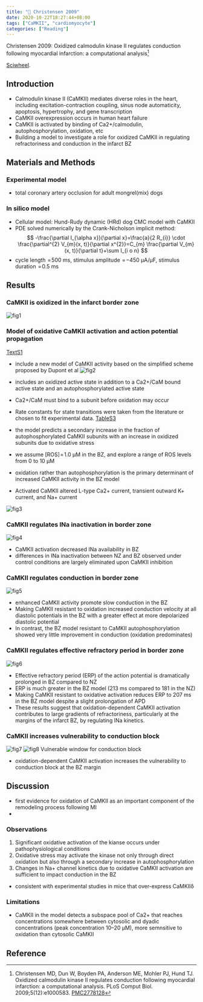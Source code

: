 ```yaml
---
title: "📝 Christensen 2009"
date: 2020-10-22T18:27:44+08:00
tags: ["CaMKII", "cardiomyocyte"]
categories: ["Reading"]
---
```


Christensen 2009: Oxidized calmodulin kinase II regulates conduction following myocardial infarction: a computational analysis[^Christensen2009]

[Sciwheel](https://sciwheel.com/work/#/items/1275580).

<!--more-->

## Introduction

* Calmodulin kinase II (CaMKII) mediates diverse roles in the heart, including excitation-contraction coupling, sinus node automaticity, apoptosis, hypertrophy, and gene transcription
* CaMKII overexpression occurs in human heart failure
* CaMKII is activated by binding of Ca2+/calmodulin, autophosphorylation, oxidation, etc
* Building a model to investigate a role for oxidized CaMKII in regulating refractoriness and conduction in the infarct BZ

## Materials and Methods
### Experimental model
* total coronary artery occlusion for adult mongrel(mix) dogs
### In silico model
* Cellular model: Hund-Rudy dynamic (HRd) dog CMC model with CaMKII
* PDE solved numerically by the Crank-Nicholson implicit method:
$$
-\frac{\partial I_{\alpha x}}{\partial x}=\frac{a}{2 R_{i}} \cdot \frac{\partial^{2} V_{m}(x, t)}{\partial x^{2}}=C_{m} \frac{\partial V_{m}(x, t)}{\partial t}+\sum I_{i o n}
$$
* cycle length  = 500 ms, stimulus amplitude  = −450 µA/µF, stimulus duration  = 0.5 ms
## Results

### CaMKII is oxidized in the infarct border zone
![fig1](https://journals.plos.org/ploscompbiol/article/figure/image?download&size=large&id=info:doi/10.1371/journal.pcbi.1000583.g001)

### Model of oxidative CaMKII activation and action potential propagation
[TextS1](https://journals.plos.org/ploscompbiol/article/file?id=10.1371/journal.pcbi.1000583.s006&type=supplementary)

* include a new model of CaMKII activity based on the simplified scheme proposed by Dupont et al
![fig2](https://journals.plos.org/ploscompbiol/article/figure/image?download&size=large&id=info:doi/10.1371/journal.pcbi.1000583.g002)

* includes an oxidized active state in addition to a Ca2+/CaM bound active state and an autophosphorylated active state
* Ca2+/CaM must bind to a subunit before oxidation may occur
* Rate constants for state transitions were taken from the literature or chosen to fit experimental data. [TableS3](https://journals.plos.org/ploscompbiol/article/file?id=10.1371/journal.pcbi.1000583.s005&type=supplementary)
* the model predicts a secondary increase in the fraction of autophosphorylated CaMKII subunits with an increase in oxidized subunits due to oxidative stress
* we assume [ROS] = 1.0 µM in the BZ, and explore a range of ROS levels from 0 to 10 µM
* oxidation rather than autophosphorylation is the primary determinant of increased CaMKII activity in the BZ model

* Activated CaMKII altered L-type Ca2+ current, transient outward K+ current, and Na+ current

![fig3](https://journals.plos.org/ploscompbiol/article/figure/image?download&size=large&id=info:doi/10.1371/journal.pcbi.1000583.g003)

### CaMKII regulates INa inactivation in border zone
![fig4](https://journals.plos.org/ploscompbiol/article/figure/image?download&size=large&id=info:doi/10.1371/journal.pcbi.1000583.g004)
* CaMKII activation decreased INa availability in BZ
* differences in INa inactivation between NZ and BZ observed under control conditions are largely eliminated upon CaMKII inhibition

### CaMKII regulates conduction in border zone
![fig5](https://journals.plos.org/ploscompbiol/article/figure/image?download&size=large&id=info:doi/10.1371/journal.pcbi.1000583.g005)
* enhanced CaMKII activity promote slow conduction in the BZ
* Making CaMKII resistant to oxidation increased conduction velocity at all diastolic potentials in the BZ with a greater effect at more depolarized diastolic potential
* In contrast, the BZ model resistant to CaMKII autophosphorylation showed very little improvement in conduction (oxidation predominates)
### CaMKII regulates effective refractory period in border zone
![fig6](https://journals.plos.org/ploscompbiol/article/figure/image?download&size=large&id=info:doi/10.1371/journal.pcbi.1000583.g006)
* Effective refractory period (ERP) of the action potential is dramatically prolonged in BZ compared to NZ
* ERP is much greater in the BZ model (213 ms compared to 181 in the NZ)
* Making CaMKII resistant to oxidative activation reduces ERP to 207 ms in the BZ model despite a slight prolongation of APD
* These results suggest that oxidation-dependent CaMKII activation contributes to large gradients of refractoriness, particularly at the margins of the infarct BZ, by regulating INa kinetics.
### CaMKII increases vulnerability to conduction block

![fig7](https://journals.plos.org/ploscompbiol/article/figure/image?download&size=large&id=info:doi/10.1371/journal.pcbi.1000583.g007)
![fig8 Vulnerable window for conduction block](https://journals.plos.org/ploscompbiol/article/figure/image?download&size=large&id=info:doi/10.1371/journal.pcbi.1000583.g008)
*  oxidation-dependent CaMKII activation increases the vulnerability to conduction block at the BZ margin

## Discussion
*  first evidence for oxidation of CaMKII as an important component of the remodeling process following MI
*
### Observations
1. Significant oxidative activation of the kianse occurs under pathophysiological conditions
2. Oxidative stress may activate the kinase not only through direct oxidation but also through a secondary increase in autophosphorylation
3. Changes in Na+ channel kinetics due to oxidative CaMKII activation are sufficient to impact conduction in the BZ
* consistent with experimental studies in mice that over-express CaMKIIδ

### Limitations
* CaMKII in the model detects a subspace pool of Ca2+ that reaches concentrations somewhere between cytosolic and dyadic concentrations (peak concentration 10–20 µM), more semnsitive to oxidation than cytosolic CaMKII

## Reference
[^Christensen2009]: Christensen MD, Dun W, Boyden PA, Anderson ME, Mohler PJ, Hund TJ. Oxidized calmodulin kinase II regulates conduction following myocardial infarction: a computational analysis. PLoS Comput Biol. 2009;5(12):e1000583. [PMC2778128](https://www.ncbi.nlm.nih.gov/pmc/articles/PMC2778128/)
